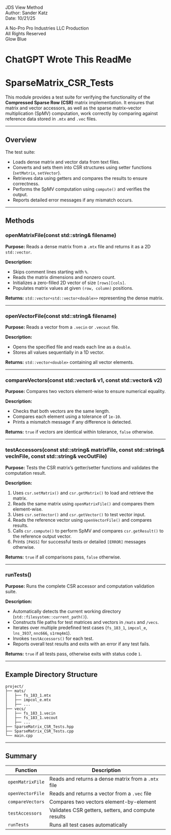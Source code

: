 JDS View Method  
Author: Sander Katz  
Date: 10/21/25  

A No-Pro Pro Industries LLC Production  
All Rights Reserved  
Glow Blue  

# ChatGPT Wrote This ReadMe

# SparseMatrix_CSR_Tests

This module provides a test suite for verifying the functionality of the **Compressed Sparse Row (CSR)** matrix implementation.
It ensures that matrix and vector accessors, as well as the sparse matrix–vector multiplication (SpMV) computation, work correctly by comparing against reference data stored in `.mtx` and `.vec` files.

---

## Overview

The test suite:

* Loads dense matrix and vector data from text files.
* Converts and sets them into CSR structures using setter functions (`setMatrix`, `setVector`).
* Retrieves data using getters and compares the results to ensure correctness.
* Performs the SpMV computation using `compute()` and verifies the output.
* Reports detailed error messages if any mismatch occurs.

---

## Methods

### **openMatrixFile(const std::string& filename)**

**Purpose:**
Reads a dense matrix from a `.mtx` file and returns it as a 2D `std::vector`.

**Description:**

* Skips comment lines starting with `%`.
* Reads the matrix dimensions and nonzero count.
* Initializes a zero-filled 2D vector of size `[rows][cols]`.
* Populates matrix values at given `(row, column)` positions.

**Returns:**
`std::vector<std::vector<double>>` representing the dense matrix.

---

### **openVectorFile(const std::string& filename)**

**Purpose:**
Reads a vector from a `.vecin` or `.vecout` file.

**Description:**

* Opens the specified file and reads each line as a `double`.
* Stores all values sequentially in a 1D vector.

**Returns:**
`std::vector<double>` containing all vector elements.

---

### **compareVectors(const std::vector<double>& v1, const std::vector<double>& v2)**

**Purpose:**
Compares two vectors element-wise to ensure numerical equality.

**Description:**

* Checks that both vectors are the same length.
* Compares each element using a tolerance of `1e-10`.
* Prints a mismatch message if any difference is detected.

**Returns:**
`true` if vectors are identical within tolerance, `false` otherwise.

---

### **testAccessors(const std::string& matrixFile, const std::string& vecInFile, const std::string& vecOutFile)**

**Purpose:**
Tests the CSR matrix’s getter/setter functions and validates the computation result.

**Description:**

1. Uses `csr.setMatrix()` and `csr.getMatrix()` to load and retrieve the matrix.
2. Reads the same matrix using `openMatrixFile()` and compares them element-wise.
3. Uses `csr.setVector()` and `csr.getVector()` to test vector input.
4. Reads the reference vector using `openVectorFile()` and compares results.
5. Calls `csr.compute()` to perform SpMV and compares `csr.getResult()` to the reference output vector.
6. Prints `[PASS]` for successful tests or detailed `[ERROR]` messages otherwise.

**Returns:**
`true` if all comparisons pass, `false` otherwise.

---

### **runTests()**

**Purpose:**
Runs the complete CSR accessor and computation validation suite.

**Description:**

* Automatically detects the current working directory (`std::filesystem::current_path()`).
* Constructs file paths for test matrices and vectors in `/mats` and `/vecs`.
* Iterates over multiple predefined test cases (`fs_183_1`, `impcol_e`, `lns_3937`, `nnc666`, `s1rmq4m1`).
* Invokes `testAccessors()` for each test.
* Reports overall test results and exits with an error if any test fails.

**Returns:**
`true` if all tests pass, otherwise exits with status code `1`.

---

## Example Directory Structure

```
project/
├── mats/
│   ├── fs_183_1.mtx
│   ├── impcol_e.mtx
│   ├── ...
├── vecs/
│   ├── fs_183_1.vecin
│   ├── fs_183_1.vecout
│   ├── ...
├── SparseMatrix_CSR_Tests.hpp
├── SparseMatrix_CSR_Tests.cpp
└── main.cpp
```

---

## Summary

| Function         | Description                                         |
| ---------------- | --------------------------------------------------- |
| `openMatrixFile` | Reads and returns a dense matrix from a `.mtx` file |
| `openVectorFile` | Reads and returns a vector from a `.vec` file       |
| `compareVectors` | Compares two vectors element-by-element             |
| `testAccessors`  | Validates CSR getters, setters, and compute results |
| `runTests`       | Runs all test cases automatically                   |
